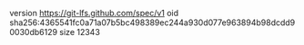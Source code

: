version https://git-lfs.github.com/spec/v1
oid sha256:4365541fc0a71a07b5bc498389ec244a930d077e963894b98dcdd90030db6129
size 12343
